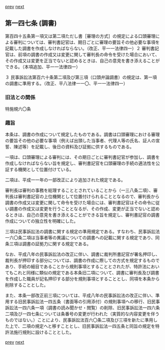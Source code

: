 [prev](/specific/markdowns/特許法/210_Mp-Ch_6-At_146.md)
[next](/specific/markdowns/特許法/212_Mp-Ch_6-At_148.md)
## 第一四七条 (調書)
第百四十五条第一項又は第二項ただし書［審理の方式］の規定による口頭審理による審判については、審判書記官は、期日ごとに審理の要旨その他必要な事項を記載した調書を作成しなければならない。（改正、平一一法律四一）２ 審判書記官は、前項の調書の作成又は変更に関して審判長の命令を受けた場合において、その作成又は変更を正当でないと認めるときは、自己の意見を書き添えることができる。（本項追加、平一一法律四一）

３ 民事訴訟法第百六十条第二項及び第三項（口頭弁論調書）の規定は、第一項の調書に準用する。（改正、平八法律一一〇、平一一法律四一）


### 旧法との関係
特施規六〇条

### 趣旨
本条は、調書の作成について規定したものである。調書は口頭審理における審理の要旨その他の必要な事項（例えば出頭した当事者、代理人等の氏名、証人の宣誓、陳述等）を記載し、後日の資料及び証拠に供するものである。

一項は、口頭審理による審判には、その期日ごとに審判書記官が参加し、調書を作成しなければならない旨を規定し、審判書記官を口頭審理の手続の適法性を公証する機関として位置付けている。

二項は、平成一一年の一部改正により追加された規定である。

審判長は審判の事務を総理することとされていることから（一三八条二項）、審判長は審判書記官の上位機関として位置付けられることとなるので、審判長から調書の作成又は変更に関して命令を受けた場合には、審判書記官はその命令に従い調書の作成又は変更を行うこととなるが、その作成、変更が正当でないと認めるときは、自己の意見を書き添えることができる旨を規定し、審判書記官の調書作成についての独立性を明確にした。

三項は民事訴訟法の調書に関する規定の準用規定である。すなわち、民事訴訟法一六〇条二項は当事者等の異議についての調書への記載に関する規定であり、同条三項は調書の証拠力に関する規定である。

なお、平成八年の民事訴訟法の改正に伴い、調書に裁判所書記官が署名押印し、裁判長が押印する部分については、調書の作成に際しての方式を規定するものであり、手続の細目であることから規則事項とすることとされたが、特許法においてもこれと同様に類似の規定である本条旧二項について、調書に審判長及び調書を作成した職員が記名押印する部分を規則事項とすることとし、同項を本条から削除することとした。

また、本条一部改正前三項については、平成八年の民事訴訟法の改正に伴い、準用する旧民事訴訟法一四五条（書面等の引用添付）の規則事項への移行、旧民事訴訟法一四六条一項（調書の読み聞かせ・閲覧）の削除、旧民事訴訟法一四六条二項及び一四七条については条番号の変更が行われた（実質的な内容変更を伴うものではない。）ことにより、民事訴訟法百六〇条二項及び三項を新たに準用した上で、二項の規定へと移すこととし、旧民事訴訟法一四五条と同旨の規定を特許法施行規則に設けることとした。


[prev](/specific/markdowns/特許法/210_Mp-Ch_6-At_146.md)
[next](/specific/markdowns/特許法/212_Mp-Ch_6-At_148.md)